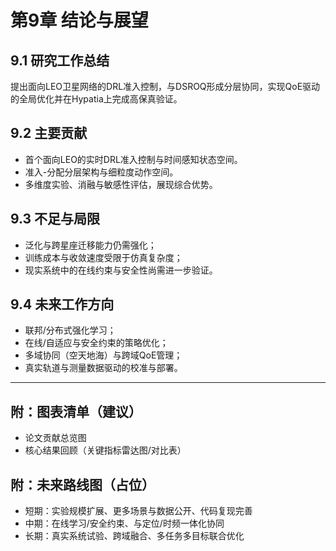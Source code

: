 # 第9章 结论与展望

## 9.1 研究工作总结

提出面向LEO卫星网络的DRL准入控制，与DSROQ形成分层协同，实现QoE驱动的全局优化并在Hypatia上完成高保真验证。

## 9.2 主要贡献

- 首个面向LEO的实时DRL准入控制与时间感知状态空间。
- 准入-分配分层架构与细粒度动作空间。
- 多维度实验、消融与敏感性评估，展现综合优势。

## 9.3 不足与局限

- 泛化与跨星座迁移能力仍需强化；
- 训练成本与收敛速度受限于仿真复杂度；
- 现实系统中的在线约束与安全性尚需进一步验证。

## 9.4 未来工作方向

- 联邦/分布式强化学习；
- 在线/自适应与安全约束的策略优化；
- 多域协同（空天地海）与跨域QoE管理；
- 真实轨道与测量数据驱动的校准与部署。

---

## 附：图表清单（建议）
- 论文贡献总览图
- 核心结果回顾（关键指标雷达图/对比表）

## 附：未来路线图（占位）
- 短期：实验规模扩展、更多场景与数据公开、代码复现完善
- 中期：在线学习/安全约束、与定位/时频一体化协同
- 长期：真实系统试验、跨域融合、多任务多目标联合优化
